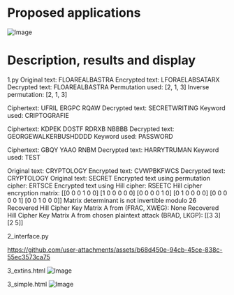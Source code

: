 # Proposed applications
![Image](https://github.com/user-attachments/assets/daadb97b-8783-4c2d-9a9a-60cd9b959676)

# Description, results and display
1.py
Original text: FLOAREALBASTRA
Encrypted text: LFORAELABSATARX
Decrypted text: FLOAREALBASTRA
Permutation used: [2, 1, 3]
Inverse permutation: [2, 1, 3]

Ciphertext: UFRIL ERGPC RQAW
Decrypted text: SECRETWRITING
Keyword used: CRIPTOGRAFIE

Ciphertext: KDPEK DOSTF RDRXB NBBBB
Decrypted text: GEORGEWALKERBUSHDDDD
Keyword used: PASSWORD

Ciphertext: GBQY YAAO RNBM
Decrypted text: HARRYTRUMAN
Keyword used: TEST


Original text: CRYPTOLOGY
Encrypted text: CVWPBKFWCS
Decrypted text: CRYPTOLOGY
Original text: SECRET
Encrypted text using permutation cipher: ERTSCE
Encrypted text using Hill cipher: RSEETC
Hill cipher encryption matrix:
[[0 0 0 1 0 0]
 [1 0 0 0 0 0]
 [0 0 0 0 1 0]
 [0 1 0 0 0 0]
 [0 0 0 0 0 1]
 [0 0 1 0 0 0]]
Matrix determinant is not invertible modulo 26
Recovered Hill Cipher Key Matrix A from (FRAC, XWEG):
None
Recovered Hill Cipher Key Matrix A from chosen plaintext attack (BRAD, LKGP):
[[3 3]
 [2 5]]

2_interface.py

https://github.com/user-attachments/assets/b68d450e-94cb-45ce-838c-55ec3573ca75

3_extins.html
![Image](https://github.com/user-attachments/assets/f6475e04-8e59-4610-838f-6f5a10f4707a)

3_simple.html
![Image](https://github.com/user-attachments/assets/81ff1cf1-3ecf-4659-a353-53ec8b03a923)
